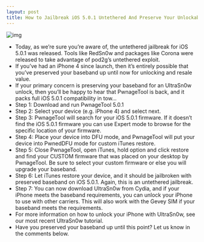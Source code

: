 ```yaml
---
layout: post
title: How to Jailbreak iOS 5.0.1 Untethered And Preserve Your Unlockable Baseband
---
```

![img](http://media.idownloadblog.com/wp-content/uploads/2011/12/Jailbreak-and-preserve-baseband-e1325024299506.jpg)
* Today, as we’re sure you’re aware of, the untethered jailbreak for iOS 5.0.1 was released. Tools like RedSn0w and packages like Corona were released to take advantage of pod2g’s untethered exploit.
* If you’ve had an iPhone 4 since launch, then it’s entirely possible that you’ve preserved your baseband up until now for unlocking and resale value.
* If your primary concern is preserving your baseband for an UltraSn0w unlock, then you’ll be happy to hear that PwnageTool is back, and it packs full iOS 5.0.1 compatibility in tow…
* Step 1: Download and run PwnageTool 5.0.1
* Step 2: Select your device (e.g. iPhone 4) and select next.
* Step 3: PwnageTool will search for your iOS 5.0.1 firmware. If it doesn’t find the iOS 5.0.1 firmware you can use Expert mode to browse for the specific location of your firmware.
* Step 4: Place your device into DFU mode, and PwnageTool will put your device into PwnedDFU mode for custom iTunes restore.
* Step 5: Close PwnageTool, open iTunes, hold option and click restore and find your CUSTOM firmware that was placed on your desktop by PwnageTool. Be sure to select your custom firmware or else you will upgrade your baseband.
* Step 6: Let iTunes restore your device, and it should be jailbroken with preserved baseband on iOS 5.0.1. Again, this is an untethered jailbreak.
* Step 7: You can now download UltraSn0w from Cydia, and if your iPhone meets the baseband requirements, you can unlock your iPhone to use with other carriers. This will also work with the Gevey SIM if your baseband meets the requirements.
* For more information on how to unlock your iPhone with UltraSn0w, see our most recent UltraSn0w tutorial.
* Have you preserved your baseband up until this point? Let us know in the comments below.

